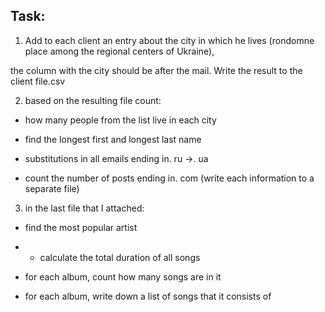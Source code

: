 ## Task:
1) Add to each client an entry about the city in which he lives (rondomne place among the regional centers of Ukraine),

the column with the city should be after the mail. Write the result to the client file.csv

2) based on the resulting file count:

- how many people from the list live in each city

- find the longest first and longest last name

- substitutions in all emails ending in. ru ->. ua

- count the number of posts ending in. com
(write each information to a separate file)

3) in the last file that I attached:

- find the most popular artist

- - calculate the total duration of all songs

- for each album, count how many songs are in it

- for each album, write down a list of songs that it consists of
